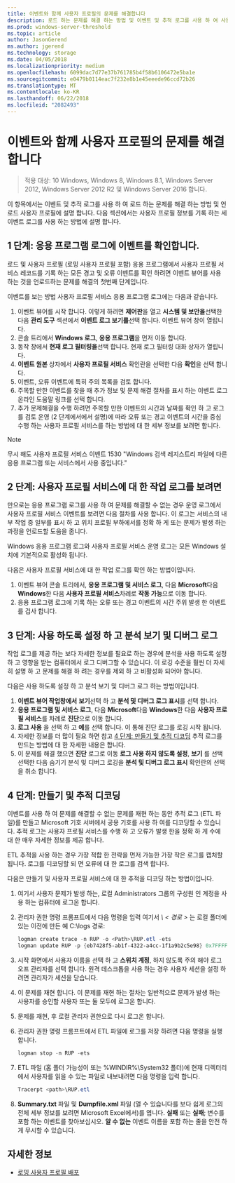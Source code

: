 ```yaml
---
title: 이벤트와 함께 사용자 프로필의 문제를 해결합니다
description: 로드 하는 문제를 해결 하는 방법 및 이벤트 및 추적 로그를 사용 하 여 사용자 프로필 언로드 합니다.
ms.prod: windows-server-threshold
ms.topic: article
author: JasonGerend
ms.author: jgerend
ms.technology: storage
ms.date: 04/05/2018
ms.localizationpriority: medium
ms.openlocfilehash: 6099dac7d77e37b761785b4f58b6106472e5ba1e
ms.sourcegitcommit: e0479b0114eac7f232e8b1e45eeede96ccd72b26
ms.translationtype: MT
ms.contentlocale: ko-KR
ms.lasthandoff: 06/22/2018
ms.locfileid: "2082493"
---
```

# <a name="troubleshoot-user-profiles-with-events"></a>이벤트와 함께 사용자 프로필의 문제를 해결합니다

>적용 대상: 10 Windows, Windows 8, Windows 8.1, Windows Server 2012, Windows Server 2012 R2 및 Windows Server 2016 합니다.

이 항목에서는 이벤트 및 추적 로그를 사용 하 여 로드 하는 문제를 해결 하는 방법 및 언로드 사용자 프로필에 설명 합니다. 다음 섹션에서는 사용자 프로필 정보를 기록 하는 세 이벤트 로그를 사용 하는 방법에 설명 합니다.

## <a name="step-1-checking-events-in-the-application-log"></a>1 단계: 응용 프로그램 로그에 이벤트를 확인합니다.

로드 및 사용자 프로필 (로밍 사용자 프로필 포함) 응용 프로그램에서 사용자 프로필 서비스 레코드를 기록 하는 모든 경고 및 오류 이벤트를 확인 하려면 이벤트 뷰어를 사용 하는 것을 언로드하는 문제를 해결의 첫번째 단계입니다.

이벤트를 보는 방법 사용자 프로필 서비스 응용 프로그램 로그에는 다음과 같습니다.

1. 이벤트 뷰어를 시작 합니다. 이렇게 하려면 **제어판**을 열고 **시스템 및 보안을**선택한 다음 **관리 도구** 섹션에서 **이벤트 로그 보기를**선택 합니다. 이벤트 뷰어 창이 열립니다.
2. 콘솔 트리에서 **Windows 로그**, **응용 프로그램**을 먼저 이동 합니다.
3. 동작 창에서 **현재 로그 필터링을**선택 합니다. 현재 로그 필터링 대화 상자가 열립니다.
4. **이벤트 원본** 상자에서 **사용자 프로필 서비스** 확인란을 선택한 다음 **확인**을 선택 합니다.
5. 이벤트, 오류 이벤트에 특히 주의 목록을 검토 합니다.
6. 주목할 만한 이벤트를 찾을 때 추가 정보 및 문제 해결 절차를 표시 하는 이벤트 로그 온라인 도움말 링크를 선택 합니다.
7. 추가 문제해결을 수행 하려면 주목할 만한 이벤트의 시간과 날짜를 확인 하 고 로그를 검토 운영 (2 단계에서에서 설명)에 따라 오류 또는 경고 이벤트의 시간을 중심 수행 하는 사용자 프로필 서비스를 하는 방법에 대 한 세부 정보를 보려면 합니다.

>[!NOTE]
>무시 해도 사용자 프로필 서비스 이벤트 1530 "Windows 검색 레지스트리 파일에 다른 응용 프로그램 또는 서비스에서 사용 중입니다."

## <a name="step-2-view-the-operational-log-for-the-user-profile-service"></a>2 단계: 사용자 프로필 서비스에 대 한 작업 로그를 보려면

만으로는 응용 프로그램 로그를 사용 하 여 문제를 해결할 수 없는 경우 운영 로그에서 사용자 프로필 서비스 이벤트를 보려면 다음 절차를 사용 합니다. 이 로그는 서비스의 내부 작업 중 일부를 표시 하 고 위치 프로필 부하에서를 정확 하 게 또는 문제가 발생 하는 과정을 언로드할 도움을 줍니다.

Windows 응용 프로그램 로그와 사용자 프로필 서비스 운영 로그는 모든 Windows 설치에 기본적으로 활성화 됩니다.

다음은 사용자 프로필 서비스에 대 한 작업 로그를 확인 하는 방법이입니다.

1. 이벤트 뷰어 콘솔 트리에서, **응용 프로그램 및 서비스 로그**, 다음 **Microsoft**다음 **Windows**한 다음 **사용자 프로필 서비스**차례로 **작동 가능**으로 이동 합니다.
2. 응용 프로그램 로그에 기록 하는 오류 또는 경고 이벤트의 시간 주위 발생 한 이벤트를 검사 합니다.

## <a name="step-3-enable-and-view-analytic-and-debug-logs"></a>3 단계: 사용 하도록 설정 하 고 분석 보기 및 디버그 로그

작업 로그를 제공 하는 보다 자세한 정보를 필요로 하는 경우에 분석을 사용 하도록 설정 하 고 영향을 받는 컴퓨터에서 로그 디버그할 수 있습니다. 이 로깅 수준을 훨씬 더 자세히 설명 하 고 문제를 해결 하 려는 경우를 제외 하 고 비활성화 되어야 합니다.

다음은 사용 하도록 설정 하 고 분석 보기 및 디버그 로그 하는 방법이입니다.

1. **이벤트 뷰어 작업창에서** **보기**선택 하 고 **분석 및 디버그 로그 표시**를 선택 합니다.
2. **응용 프로그램 및 서비스 로그**, 다음 **Microsoft**다음 **Windows**한 다음 **사용자 프로필 서비스**를 차례로 **진단**으로 이동 합니다.
3. **로그 사용** 을 선택 하 고 **예**를 선택 합니다. 이 통해 진단 로그를 로깅 시작 됩니다.
4. 자세한 정보를 더 많이 필요 하면 참고 [4 단계: 만들기 및 추적 디코딩](#step-4:-creating-and-decoding-a-trace) 추적 로그를 만드는 방법에 대 한 자세한 내용은 합니다.
5. 이 문제를 해결 했으면 **진단** 로그로 이동 **로그 사용 하지 않도록 설정**, **보기** 를 선택 선택한 다음 숨기기 분석 및 디버그 로깅을 **분석 및 디버그 로그 표시** 확인란의 선택을 취소 합니다.

## <a name="step-4-creating-and-decoding-a-trace"></a>4 단계: 만들기 및 추적 디코딩

이벤트를 사용 하 여 문제를 해결할 수 없는 문제를 재현 하는 동안 추적 로그 (ETL 파일)를 만들고 Microsoft 기호 서버에서 공용 기호를 사용 하 여를 디코딩할 수 있습니다. 추적 로그는 사용자 프로필 서비스를 수행 하 고 오류가 발생 한을 정확 하 게 수에 대 한 매우 자세한 정보를 제공 합니다.

ETL 추적을 사용 하는 경우 가장 적합 한 전략을 먼저 가능한 가장 작은 로그를 캡처할 됩니다. 로그를 디코딩할 되 면 오류에 대 한 로그를 검색 합니다.

다음은 만들기 및 사용자 프로필 서비스에 대 한 추적을 디코딩 하는 방법이입니다.

1. 여기서 사용자 문제가 발생 하는, 로컬 Administrators 그룹의 구성원 인 계정을 사용 하는 컴퓨터에 로그온 합니다.
2. 관리자 권한 명령 프롬프트에서 다음 명령을 입력 여기서 *\ < 경로 >* 는 로컬 폴더에 있는 이전에 만든 예 C:\\logs 경로:
        
    ```PowerShell
    logman create trace -n RUP -o <Path>\RUP.etl -ets
    logman update RUP -p {eb7428f5-ab1f-4322-a4cc-1f1a9b2c5e98} 0x7FFFFFFF 0x7 -ets
    ```
3. 시작 화면에서 사용자 이름을 선택 하 고 **스위치 계정**, 하지 않도록 주의 해야 로그 오프 관리자를 선택 합니다. 원격 데스크톱을 사용 하는 경우 사용자 세션을 설정 하려면 관리자가 세션을 닫습니다.
4. 이 문제를 재현 합니다. 이 문제를 재현 하는 절차는 일반적으로 문제가 발생 하는 사용자를 승인할 사용자 또는 둘 모두에 로그온 합니다.
5. 문제를 재현, 후 로컬 관리자 권한으로 다시 로그온 합니다.
6. 관리자 권한 명령 프롬프트에서 ETL 파일에 로그를 저장 하려면 다음 명령을 실행 합니다.
  
    ```PowerShell
    logman stop -n RUP -ets
    ```
7. ETL 파일 (홈 폴더 가능성이 또는 %WINDIR%\\System32 폴더)에 현재 디렉터리에서 사용자를 읽을 수 있는 파일로 내보내려면 다음 명령을 입력 합니다.
    
    ```PowerShell
    Tracerpt <path>\RUP.etl
    ```
8. **Summary.txt** 파일 및 **Dumpfile.xml** 파일 (열 수 있습니다를 보다 쉽게 로그의 전체 세부 정보를 보려면 Microsoft Excel에서)를 엽니다. **실패** 또는 **실패**; 변수를 포함 하는 이벤트를 찾아보십시오. **알 수 없는** 이벤트 이름을 포함 하는 줄을 안전 하 게 무시할 수 있습니다.

## <a name="more-information"></a>자세한 정보

* [로밍 사용자 프로필 배포](deploy-roaming-user-profiles.md)